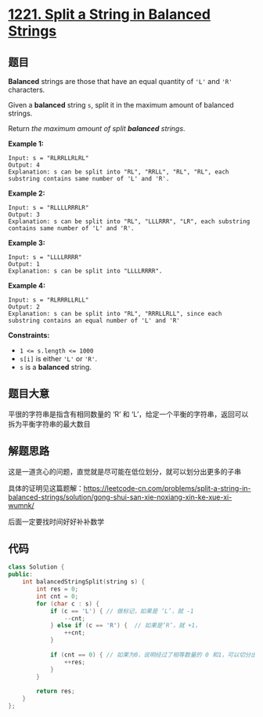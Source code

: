 # [1221. Split a String in Balanced Strings](https://leetcode.com/problems/split-a-string-in-balanced-strings/)

## 题目

**Balanced** strings are those that have an equal quantity of `'L'` and `'R'` characters.

Given a **balanced** string `s`, split it in the maximum amount of balanced strings.

Return *the maximum amount of split **balanced** strings*.

 

**Example 1:**

```
Input: s = "RLRRLLRLRL"
Output: 4
Explanation: s can be split into "RL", "RRLL", "RL", "RL", each substring contains same number of 'L' and 'R'.
```

**Example 2:**

```
Input: s = "RLLLLRRRLR"
Output: 3
Explanation: s can be split into "RL", "LLLRRR", "LR", each substring contains same number of 'L' and 'R'.
```

**Example 3:**

```
Input: s = "LLLLRRRR"
Output: 1
Explanation: s can be split into "LLLLRRRR".
```

**Example 4:**

```
Input: s = "RLRRRLLRLL"
Output: 2
Explanation: s can be split into "RL", "RRRLLRLL", since each substring contains an equal number of 'L' and 'R'
```

 

**Constraints:**

- `1 <= s.length <= 1000`
- `s[i]` is either `'L'` or `'R'`.
- `s` is a **balanced** string.

## 题目大意

平很的字符串是指含有相同数量的 ‘R’ 和 ‘L’，给定一个平衡的字符串，返回可以拆为平衡字符串的最大数目

## 解题思路

这是一道贪心的问题，直觉就是尽可能在低位划分，就可以划分出更多的子串

具体的证明见这篇题解：https://leetcode-cn.com/problems/split-a-string-in-balanced-strings/solution/gong-shui-san-xie-noxiang-xin-ke-xue-xi-wumnk/

后面一定要找时间好好补补数学

## 代码

`````c++
class Solution {
public:
    int balancedStringSplit(string s) {
        int res = 0;
        int cnt = 0;
        for (char c : s) {
            if (c == 'L') { // 做标记，如果是 ‘L’，就 -1
                --cnt;
            } else if (c == 'R') {  // 如果是‘R’，就 +1，
                ++cnt;
            }
            
            if (cnt == 0) { // 如果为0，说明经过了相等数量的 0 和1，可以切分出一个子串了
                ++res;
            }
        }
        
        return res;
    }
};
`````

